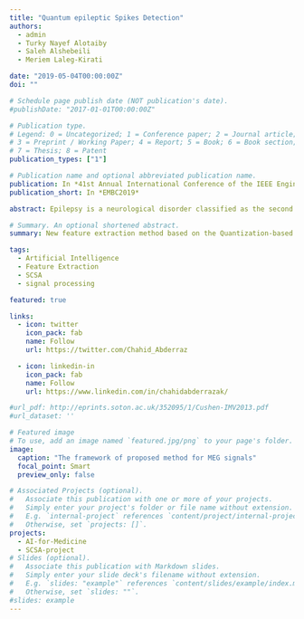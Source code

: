 ```yaml
---
title: "Quantum epileptic Spikes Detection"
authors:
  - admin
  - Turky Nayef Alotaiby
  - Saleh Alshebeili
  - Meriem Laleg-Kirati

date: "2019-05-04T00:00:00Z"
doi: ""

# Schedule page publish date (NOT publication's date).
#publishDate: "2017-01-01T00:00:00Z"

# Publication type.
# Legend: 0 = Uncategorized; 1 = Conference paper; 2 = Journal article;
# 3 = Preprint / Working Paper; 4 = Report; 5 = Book; 6 = Book section;
# 7 = Thesis; 8 = Patent
publication_types: ["1"]

# Publication name and optional abbreviated publication name.
publication: In *41st Annual International Conference of the IEEE Engineering in Medicine and Biology Society*
publication_short: In *EMBC2019*

abstract: Epilepsy is a neurological disorder classified as the second most serious neurological disease known to humanity, after stroke. Magnetoencephalography (MEG) is performed to localize the epileptogenic zone in the brain. However, the detection of epileptic spikes requires the visual assessment of long MEG recordings. This task is time-consuming and might lead to wrong decisions. Therefore, the introduction of effective machine learning algorithms for the quick and accurate epileptic spikes detection from MEG recordings would improve the clinical diagnosis of the disease. The efficiency of machine learning based algorithms requires a good characterization of the signal by extracting pertinent features. In this paper, we propose new sets of features for MEG signals. These features are based on a Semi-Classical Signal Analysis (SCSA) method, which allows a good characterization of peak shaped signals. Moreover, this method improves the spike detection accuracy and reduces the feature vector size. We could achieve up to 93.68% and 95.08% in average sensitivity and specificity, respectively. We used the 5-folds cross-validation applied to a balanced dataset of 3104 frames, extracted from eight healthy and eight epileptic subjects with a frame size of 100 samples with a step size of 2 samples, using Random Forest (RF) classifier.

# Summary. An optional shortened abstract.
summary: New feature extraction method based on the Quantization-based Semi-Classical Signal Analysis designed explicitly for   epileptic spikes  using  Magnetoencephalography (MEG) signals.

tags:
  - Artificial Intelligence
  - Feature Extraction
  - SCSA
  - signal processing

featured: true

links:
  - icon: twitter
    icon_pack: fab
    name: Follow
    url: https://twitter.com/Chahid_Abderraz

  - icon: linkedin-in
    icon_pack: fab
    name: Follow
    url: https://www.linkedin.com/in/chahidabderrazak/

#url_pdf: http://eprints.soton.ac.uk/352095/1/Cushen-IMV2013.pdf
#url_dataset: ''

# Featured image
# To use, add an image named `featured.jpg/png` to your page's folder.
image:
  caption: "The framework of proposed method for MEG signals"
  focal_point: Smart
  preview_only: false

# Associated Projects (optional).
#   Associate this publication with one or more of your projects.
#   Simply enter your project's folder or file name without extension.
#   E.g. `internal-project` references `content/project/internal-project/index.md`.
#   Otherwise, set `projects: []`.
projects:
  - AI-for-Medicine
  - SCSA-project
# Slides (optional).
#   Associate this publication with Markdown slides.
#   Simply enter your slide deck's filename without extension.
#   E.g. `slides: "example"` references `content/slides/example/index.md`.
#   Otherwise, set `slides: ""`.
#slides: example
---
```

